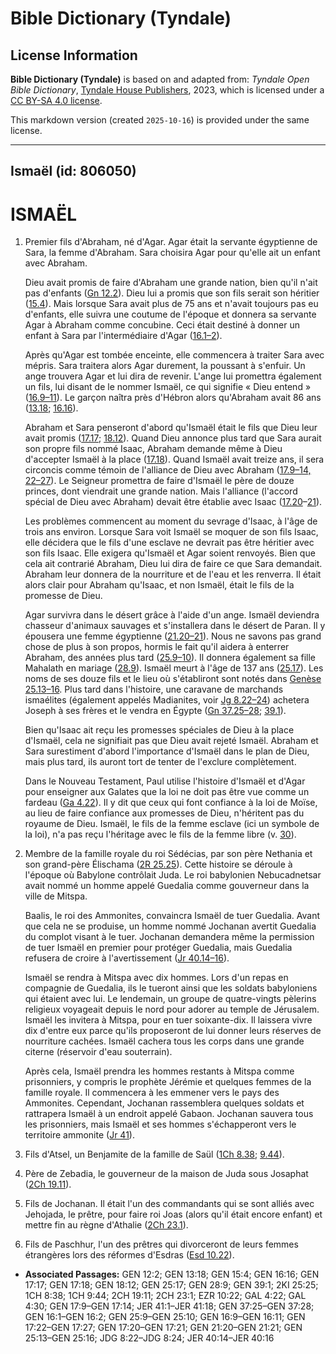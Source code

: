 # Bible Dictionary (Tyndale)

## License Information

**Bible Dictionary (Tyndale)** is based on and adapted from: _Tyndale Open Bible Dictionary_, [Tyndale House Publishers](https://tyndaleopenresources.com/), 2023, which is licensed under a [CC BY-SA 4.0 license](https://creativecommons.org/licenses/by-sa/4.0/legalcode.en).

This markdown version (created `2025-10-16`) is provided under the same license.



--------------------------------

## Ismaël (id: 806050)

ISMAËL
======

1. Premier fils d'Abraham, né d'Agar. Agar était la servante égyptienne de Sara, la femme d'Abraham. Sara choisira Agar pour qu'elle ait un enfant avec Abraham.

    Dieu avait promis de faire d'Abraham une grande nation, bien qu'il n'ait pas d'enfants ([Gn 12\.2](https://ref.ly/Gen12:2)). Dieu lui a promis que son fils serait son héritier ([15\.4](https://ref.ly/Gen15:4)). Mais lorsque Sara avait plus de 75 ans et n'avait toujours pas eu d'enfants, elle suivra une coutume de l'époque et donnera sa servante Agar à Abraham comme concubine. Ceci était destiné à donner un enfant à Sara par l'intermédiaire d'Agar ([16\.1–2](https://ref.ly/Gen16:1-Gen16:2)).

    Après qu'Agar est tombée enceinte, elle commencera à traiter Sara avec mépris. Sara traitera alors Agar durement, la poussant à s'enfuir. Un ange trouvera Agar et lui dira de revenir. L'ange lui promettra également un fils, lui disant de le nommer Ismaël, ce qui signifie « Dieu entend » ([16\.9–11](https://ref.ly/Gen16:9-Gen16:11)). Le garçon naîtra près d'Hébron alors qu'Abraham avait 86 ans ([13\.18](https://ref.ly/Gen13:18); [16\.16](https://ref.ly/Gen16:16)).

    Abraham et Sara penseront d'abord qu'Ismaël était le fils que Dieu leur avait promis ([17\.17](https://ref.ly/Gen17:17); [18\.12](https://ref.ly/Gen18:12)). Quand Dieu annonce plus tard que Sara aurait son propre fils nommé Isaac, Abraham demande même à Dieu d'accepter Ismaël à la place ([17\.18](https://ref.ly/Gen17:18)). Quand Ismaël avait treize ans, il sera circoncis comme témoin de l'alliance de Dieu avec Abraham ([17\.9–14, 22–27](https://ref.ly/Gen17:9-Gen17:14,Gen17:22-Gen17:27)). Le Seigneur promettra de faire d'Ismaël le père de douze princes, dont viendrait une grande nation. Mais l'alliance (l'accord spécial de Dieu avec Abraham) devait être établie avec Isaac ([17\.20](https://ref.ly/Gen17:20-Gen17:21)–[21](https://ref.ly/Gen17:20-Gen17:21)).

    Les problèmes commencent au moment du sevrage d'Isaac, à l'âge de trois ans environ. Lorsque Sara voit Ismaël se moquer de son fils Isaac, elle décidera que le fils d'une esclave ne devrait pas être héritier avec son fils Isaac. Elle exigera qu'Ismaël et Agar soient renvoyés. Bien que cela ait contrarié Abraham, Dieu lui dira de faire ce que Sara demandait. Abraham leur donnera de la nourriture et de l'eau et les renverra. Il était alors clair pour Abraham qu'Isaac, et non Ismaël, était le fils de la promesse de Dieu.

    Agar survivra dans le désert grâce à l'aide d'un ange. Ismaël deviendra chasseur d'animaux sauvages et s'installera dans le désert de Paran. Il y épousera une femme égyptienne ([21\.20–21](https://ref.ly/Gen21:20-Gen21:21)). Nous ne savons pas grand chose de plus à son propos, hormis le fait qu'il aidera à enterrer Abraham, des années plus tard ([25\.9](https://ref.ly/Gen25:9-Gen25:10)[–](https://ref.ly/Gen21:20-Gen21:21)[10](https://ref.ly/Gen25:9-Gen25:10)). Il donnera également sa fille Mahalath en mariage ([28\.9](https://ref.ly/Gen28:9)). Ismaël meurt à l'âge de 137 ans ([25\.17](https://ref.ly/Gen25:17)). Les noms de ses douze fils et le lieu où s'établiront sont notés dans [Genèse 25\.13](https://ref.ly/Gen25:13-Gen25:16)[–](https://ref.ly/Gen21:20-Gen21:21)[16](https://ref.ly/Gen25:13-Gen25:16). Plus tard dans l'histoire, une caravane de marchands ismaélites (également appelés Madianites, voir [Jg 8\.22](https://ref.ly/Judg8:22-Judg8:24)[–](https://ref.ly/Gen21:20-Gen21:21)[24](https://ref.ly/Judg8:22-Judg8:24)) achetera Joseph à ses frères et le vendra en Égypte ([Gn 37\.25](https://ref.ly/Gen37:25-Gen37:28)[–](https://ref.ly/Gen21:20-Gen21:21)[28](https://ref.ly/Gen37:25-Gen37:28); [39\.1](https://ref.ly/Gen39:1)).

    Bien qu'Isaac ait reçu les promesses spéciales de Dieu à la place d'Ismaël, cela ne signifiait pas que Dieu avait rejeté Ismaël. Abraham et Sara surestiment d'abord l'importance d'Ismaël dans le plan de Dieu, mais plus tard, ils auront tort de tenter de l'exclure complètement.

    Dans le Nouveau Testament, Paul utilise l'histoire d'Ismaël et d'Agar pour enseigner aux Galates que la loi ne doit pas être vue comme un fardeau ([Ga 4\.22](https://ref.ly/Gal4:22)). Il y dit que ceux qui font confiance à la loi de Moïse, au lieu de faire confiance aux promesses de Dieu, n'héritent pas du royaume de Dieu. Ismaël, le fils de la femme esclave (ici un symbole de la loi), n'a pas reçu l'héritage avec le fils de la femme libre (v. [30](https://ref.ly/Gal4:30)).

2. Membre de la famille royale du roi Sédécias, par son père Nethania et son grand\-père Élischama ([2R 25\.25](https://ref.ly/2Kgs25:25)). Cette histoire se déroule à l'époque où Babylone contrôlait Juda. Le roi babylonien Nebucadnetsar avait nommé un homme appelé Guedalia comme gouverneur dans la ville de Mitspa.

    Baalis, le roi des Ammonites, convaincra Ismaël de tuer Guedalia. Avant que cela ne se produise, un homme nommé Jochanan avertit Guedalia du complot visant à le tuer. Jochanan demandera même la permission de tuer Ismaël en premier pour protéger Guedalia, mais Guedalia refusera de croire à l'avertissement ([Jr 40\.14](https://ref.ly/Jer40:14-Jer40:16)[–](https://ref.ly/Gen21:20-Gen21:21)[16](https://ref.ly/Jer40:14-Jer40:16)).

    Ismaël se rendra à Mitspa avec dix hommes. Lors d'un repas en compagnie de Guedalia, ils le tueront ainsi que les soldats babyloniens qui étaient avec lui. Le lendemain, un groupe de quatre\-vingts pèlerins religieux voyageait depuis le nord pour adorer au temple de Jérusalem. Ismaël les invitera à Mitspa, pour en tuer soixante\-dix. Il laissera vivre dix d'entre eux parce qu'ils proposeront de lui donner leurs réserves de nourriture cachées. Ismaël cachera tous les corps dans une grande citerne (réservoir d'eau souterrain).

    Après cela, Ismaël prendra les hommes restants à Mitspa comme prisonniers, y compris le prophète Jérémie et quelques femmes de la famille royale. Il commencera à les emmener vers le pays des Ammonites. Cependant, Jochanan rassemblera quelques soldats et rattrapera Ismaël à un endroit appelé Gabaon. Jochanan sauvera tous les prisonniers, mais Ismaël et ses hommes s'échapperont vers le territoire ammonite ([Jr 41](https://ref.ly/Jer41:1-Jer41:18)).

3. Fils d'Atsel, un Benjamite de la famille de Saül ([1Ch 8\.38](https://ref.ly/1Chr8:38); [9\.44](https://ref.ly/1Chr9:44)).
4. Père de Zebadia, le gouverneur de la maison de Juda sous Josaphat ([2Ch 19\.11](https://ref.ly/2Chr19:11)).
5. Fils de Jochanan. Il était l'un des commandants qui se sont alliés avec Jehojada, le prêtre, pour faire roi Joas (alors qu'il était encore enfant) et mettre fin au règne d'Athalie ([2Ch 23\.1](https://ref.ly/2Chr23:1)).
6. Fils de Paschhur, l'un des prêtres qui divorceront de leurs femmes étrangères lors des réformes d'Esdras ([Esd 10\.22](https://ref.ly/Ezra10:22)).

* **Associated Passages:** GEN 12:2; GEN 13:18; GEN 15:4; GEN 16:16; GEN 17:17; GEN 17:18; GEN 18:12; GEN 25:17; GEN 28:9; GEN 39:1; 2KI 25:25; 1CH 8:38; 1CH 9:44; 2CH 19:11; 2CH 23:1; EZR 10:22; GAL 4:22; GAL 4:30; GEN 17:9–GEN 17:14; JER 41:1–JER 41:18; GEN 37:25–GEN 37:28; GEN 16:1–GEN 16:2; GEN 25:9–GEN 25:10; GEN 16:9–GEN 16:11; GEN 17:22–GEN 17:27; GEN 17:20–GEN 17:21; GEN 21:20–GEN 21:21; GEN 25:13–GEN 25:16; JDG 8:22–JDG 8:24; JER 40:14–JER 40:16

